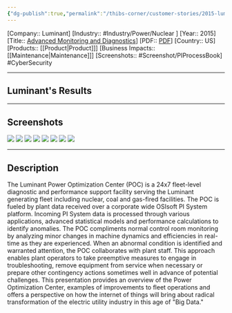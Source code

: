 ```yaml
---
{"dg-publish":true,"permalink":"/thibs-corner/customer-stories/2015-luminant-advanced-monitoring-and-diagnostics/","noteIcon":""}
---
```


[Company:: Luminant]
[Industry:: #Industry/Power/Nuclear ]
[Year:: 2015]
[Title:: [Advanced Monitoring and Diagnostics](https://resources.osisoft.com/presentations/advanced-monitoring-and-diagnostics-experience-at-luminant/)]
[PDF:: [PDF](https://cdn.osisoft.com/corp/en/media/presentations/2015/UsersConference2015/PDF/UsersConference2015_Luminant_CarterCharlesPike_AdvancedMonitoringandDiagnosticsExperienceatLuminantandtheBenefitsofIndustryCollaboration.pdf)]
[Country:: US]
[Products:: [[Product\|Product]]]
[Business Impacts:: [[Maintenance\|Maintenance]]]
[Screenshots:: #Screenshot/PIProcessBook]
#CyberSecurity  

---
## Luminant's Results

---
## Screenshots
![](https://i.imgur.com/rj55mtA.png)
![](https://i.imgur.com/0YrjLWI.png)
![](https://i.imgur.com/Aa6BOKU.png)
![](https://i.imgur.com/A4wVaIU.png)
![](https://i.imgur.com/y7ucwUI.png)
![](https://i.imgur.com/ipR1cPS.png)
![](https://i.imgur.com/BlRhVzN.png)
![](https://i.imgur.com/MWIq6LG.png)


---
## Description
The Luminant Power Optimization Center (POC) is a 24x7 fleet-level diagnostic and performance support facility serving the Luminant generating fleet including nuclear, coal and gas-fired facilities. The POC is fueled by plant data received over a corporate wide OSIsoft PI System platform. Incoming PI System data is processed through various applications, advanced statistical models and performance calculations to identify anomalies. The POC compliments normal control room monitoring by analyzing minor changes in machine dynamics and efficiencies in real-time as they are experienced. When an abnormal condition is identified and warranted attention, the POC collaborates with plant staff. This approach enables plant operators to take preemptive measures to engage in troubleshooting, remove equipment from service when necessary or prepare other contingency actions sometimes well in advance of potential challenges. This presentation provides an overview of the Power Optimization Center, examples of improvements to fleet operations and offers a perspective on how the internet of things will bring about radical transformation of the electric utility industry in this age of "Big Data."